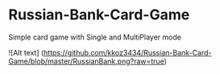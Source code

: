 # Russian-Bank-Card-Game
Simple card game with Single and MultiPlayer mode

![Alt text] (https://github.com/kkoz3434/Russian-Bank-Card-Game/blob/master/RussianBank.png?raw=true)

